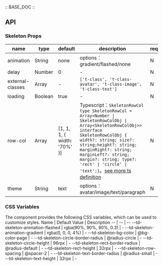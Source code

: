 :: BASE_DOC ::

## API
### Skeleton Props

name | type | default | description | required
-- | -- | -- | -- | --
animation | String | none | options：gradient/flashed/none | N
delay | Number | 0 | \- | N
external-classes | Array | - | `['t-class', 't-class-avatar', 't-class-image', 't-class-text']` | N
loading | Boolean | true | \- | N
row-col | Array | [1, 1, 1, { width: '70%' }] | Typescript：`SkeletonRowCol` `type SkeletonRowCol = Array<Number \| SkeletonRowColObj \| Array<SkeletonRowColObj>>` `interface SkeletonRowColObj { width?: string; size?: string;height?: string; marginRight?: string; marginLeft?: string; margin?: string; type?: 'rect' \| 'circle' \| 'text';}`。[see more ts definition](https://github.com/Tencent/tdesign-miniprogram/tree/develop/src/skeleton/type.ts) | N
theme | String | text | options：avatar/image/text/paragraph | N


### CSS Variables
The component provides the following CSS variables, which can be used to customize styles.
Name | Default Value | Description 
-- | -- | --
--td-skeleton-animation-flashed | rgba(90%, 90%, 90%, 0.3) | - 
--td-skeleton-animation-gradient | rgba(0, 0, 0, 4%) | - 
--td-skeleton-bg-color | @bg-color-page | - 
--td-skeleton-circle-border-radius | @radius-circle | - 
--td-skeleton-circle-height | 96rpx | - 
--td-skeleton-rect-border-radius | @radius-default | - 
--td-skeleton-rect-height | 32rpx | - 
--td-skeleton-row-spacing | @spacer-2 | - 
--td-skeleton-text-border-radius | @radius-small | - 
--td-skeleton-text-height | 32rpx | - 
